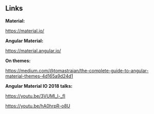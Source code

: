 ## Links

**Material:**	

https://material.io/


**Angular Material:**

https://material.angular.io/


**On themes:**

https://medium.com/@tomastrajan/the-complete-guide-to-angular-material-themes-4d165a9d24d1



**Angular Material IO 2018 talks:**

https://youtu.be/3VUMl_l-_fI

https://youtu.be/hA0hrpR-o8U
